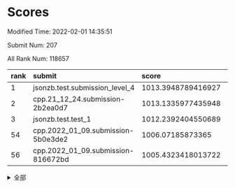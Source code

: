 # Scores

Modified Time: 2022-02-01 14:35:51

Submit Num: 207

All Rank Num: 118657

| rank |               submit               |       score        |       sigma        | pk_num |
| :--- | :--------------------------------- | :----------------- | :----------------- | :----- |
| 1    | jsonzb.test.submission_level_4     | 1013.3948789416927 | 0.8059546973098982 | 2285   |
| 2    | cpp.21_12_24.submission-2b2ea0d7   | 1013.1335977435948 | 0.8067105246678115 | 2293   |
| 3    | jsonzb.test.test_1                 | 1012.2392404550689 | 0.7854006583850631 | 2296   |
| 54   | cpp.2022_01_09.submission-5b0e3de2 | 1006.07185873365   | 0.7300023778171614 | 2291   |
| 56   | cpp.2022_01_09.submission-816672bd | 1005.4323418013722 | 0.7346933668711018 | 2292   |


<details>
<summary>全部</summary>

| rank |                 submit                 |       score        |       sigma        | pk_num |
| :--- | :------------------------------------- | :----------------- | :----------------- | :----- |
| 1    | jsonzb.test.submission_level_4         | 1013.3948789416927 | 0.8059546973098982 | 2285   |
| 2    | cpp.21_12_24.submission-2b2ea0d7       | 1013.1335977435948 | 0.8067105246678115 | 2293   |
| 3    | jsonzb.test.test_1                     | 1012.2392404550689 | 0.7854006583850631 | 2296   |
| 4    | gobigger.level_3.submission_level_3_2  | 1011.7100590276239 | 0.782601189604338  | 2295   |
| 5    | gobigger.level_3.submission_level_3_35 | 1011.535634282168  | 0.774840360299834  | 2291   |
| 6    | gobigger.level_3.submission_level_3_25 | 1011.4552600909385 | 0.7788132622109922 | 2292   |
| 7    | gobigger.level_3.submission_level_3_18 | 1011.3722355076591 | 0.7770154724063661 | 2298   |
| 8    | gobigger.level_3.submission_level_3_49 | 1011.3358390961859 | 0.7765649741795676 | 2299   |
| 9    | gobigger.level_3.submission_level_3_14 | 1011.1502046422305 | 0.7592232048911699 | 2293   |
| 10   | gobigger.level_3.submission_level_3_23 | 1010.464923991172  | 0.7725444604996268 | 2292   |
| 11   | gobigger.level_3.submission_level_3_42 | 1010.4229753888529 | 0.7706238608901529 | 2285   |
| 12   | gobigger.level_3.submission_level_3_44 | 1010.409174631609  | 0.7772647332121786 | 2297   |
| 13   | gobigger.level_3.submission_level_3_40 | 1010.4060709424043 | 0.765764096141264  | 2293   |
| 14   | gobigger.level_3.submission_level_3_11 | 1010.4033359196105 | 0.7631375135437941 | 2296   |
| 15   | gobigger.level_3.submission_level_3_48 | 1010.4031366310065 | 0.7467856189063232 | 2288   |
| 16   | gobigger.level_3.submission_level_3_26 | 1010.3657451912691 | 0.7706768292786137 | 2292   |
| 17   | gobigger.level_3.submission_level_3_7  | 1010.3588199986066 | 0.768852349042862  | 2297   |
| 18   | gobigger.level_3.submission_level_3_36 | 1010.3250829367403 | 0.7725067713443279 | 2292   |
| 19   | gobigger.level_3.submission_level_3_39 | 1010.3068939146425 | 0.7661395512471013 | 2295   |
| 20   | gobigger.level_3.submission_level_3_29 | 1010.2651806329982 | 0.755136596622377  | 2292   |
| 21   | gobigger.level_3.submission_level_3_10 | 1010.2438415045426 | 0.7407985394136243 | 2298   |
| 22   | gobigger.level_3.submission_level_3_33 | 1010.1947109869087 | 0.7478748610878391 | 2292   |
| 23   | gobigger.level_3.submission_level_3_43 | 1010.1240164657784 | 0.7612359450956352 | 2294   |
| 24   | gobigger.level_3.submission_level_3_1  | 1010.1134771423982 | 0.7577061143563977 | 2297   |
| 25   | gobigger.level_3.submission_level_3_31 | 1010.1089211548356 | 0.76062617026312   | 2294   |
| 26   | gobigger.level_3.submission_level_3_5  | 1010.0767594512532 | 0.7673723802564136 | 2295   |
| 27   | gobigger.level_3.submission_level_3_24 | 1010.026035206214  | 0.7453250988582842 | 2295   |
| 28   | gobigger.level_3.submission_level_3_6  | 1010.0218556695538 | 0.7486725940299795 | 2294   |
| 29   | gobigger.level_3.submission_level_3_16 | 1009.9801939232178 | 0.757952601325855  | 2300   |
| 30   | gobigger.level_3.submission_level_3_30 | 1009.8403845064378 | 0.7533524373974917 | 2294   |
| 31   | gobigger.level_3.submission_level_3_9  | 1009.7874373188998 | 0.7590989586440605 | 2291   |
| 32   | gobigger.level_3.submission_level_3_17 | 1009.7134680570488 | 0.7437506042514431 | 2290   |
| 33   | gobigger.level_3.submission_level_3_13 | 1009.710624549997  | 0.7638163314095026 | 2297   |
| 34   | gobigger.level_3.submission_level_3_41 | 1009.6935935511382 | 0.7532572328755224 | 2293   |
| 35   | gobigger.level_3.submission_level_3_3  | 1009.6905545862224 | 0.7498649476440256 | 2295   |
| 36   | gobigger.level_3.submission_level_3_0  | 1009.6780844657925 | 0.7627553732378257 | 2296   |
| 37   | gobigger.level_3.submission_level_3_32 | 1009.6370010897532 | 0.761451650062941  | 2295   |
| 38   | gobigger.level_3.submission_level_3_19 | 1009.5471665019378 | 0.7472800216482407 | 2290   |
| 39   | gobigger.level_3.submission_level_3_37 | 1009.530762335378  | 0.7509027301299445 | 2288   |
| 40   | gobigger.level_3.submission_level_3_34 | 1009.3980328243576 | 0.739290733078097  | 2288   |
| 41   | gobigger.level_3.submission_level_3_12 | 1009.2453566748527 | 0.737520974310777  | 2297   |
| 42   | gobigger.level_3.submission_level_3_15 | 1009.2151140658508 | 0.7351017068001772 | 2288   |
| 43   | gobigger.level_3.submission_level_3_38 | 1009.2015825746666 | 0.7530284343401934 | 2295   |
| 44   | gobigger.level_3.submission_level_3_46 | 1009.1368855062431 | 0.7572927344839911 | 2286   |
| 45   | gobigger.level_3.submission_level_3_22 | 1009.0852765665211 | 0.7543655357704135 | 2296   |
| 46   | gobigger.level_3.submission_level_3_20 | 1008.9349922662187 | 0.7612551566579684 | 2293   |
| 47   | gobigger.level_3.submission_level_3_8  | 1008.9259051832923 | 0.7445902310719297 | 2296   |
| 48   | gobigger.level_3.submission_level_3_45 | 1008.9141912647722 | 0.7773320420515272 | 2294   |
| 49   | gobigger.level_3.submission_level_3_47 | 1008.8097528564068 | 0.7283713152893695 | 2294   |
| 50   | gobigger.level_3.submission_level_3_4  | 1008.600363550516  | 0.7279082117451469 | 2288   |
| 51   | gobigger.level_3.submission_level_3_28 | 1008.4632383273787 | 0.738247147133664  | 2290   |
| 52   | gobigger.level_3.submission_level_3_27 | 1008.4258549350667 | 0.7537412219082443 | 2294   |
| 53   | gobigger.level_3.submission_level_3_21 | 1008.3827376094366 | 0.7677795394700028 | 2294   |
| 54   | cpp.2022_01_09.submission-5b0e3de2     | 1006.07185873365   | 0.7300023778171614 | 2291   |
| 55   | gobigger.level_1.submission_level_1_47 | 1005.4969773649935 | 0.7386301873270703 | 2294   |
| 56   | cpp.2022_01_09.submission-816672bd     | 1005.4323418013722 | 0.7346933668711018 | 2292   |
| 57   | gobigger.level_1.submission_level_1_1  | 1005.3773143932359 | 0.7140275122255683 | 2287   |
| 58   | gobigger.level_1.submission_level_1_3  | 1004.6469313055504 | 0.717691377055703  | 2296   |
| 59   | gobigger.level_1.submission_level_1_37 | 1004.5852310829894 | 0.7216466569270179 | 2299   |
| 60   | gobigger.level_1.submission_level_1_43 | 1004.500142908931  | 0.7230329060913658 | 2294   |
| 61   | gobigger.level_1.submission_level_1_8  | 1004.4380248723029 | 0.7132698442094966 | 2291   |
| 62   | gobigger.level_1.submission_level_1_10 | 1004.3493069148832 | 0.7174304327255344 | 2293   |
| 63   | gobigger.level_1.submission_level_1_17 | 1004.1705875895383 | 0.713900702192994  | 2295   |
| 64   | gobigger.level_1.submission_level_1_21 | 1004.1693447124106 | 0.728487477479594  | 2294   |
| 65   | gobigger.level_1.submission_level_1_18 | 1004.0440044302014 | 0.7190252492271201 | 2297   |
| 66   | gobigger.level_1.submission_level_1_30 | 1003.9805011285065 | 0.7161724710619304 | 2292   |
| 67   | gobigger.level_1.submission_level_1_44 | 1003.9781532225965 | 0.7151878949810927 | 2292   |
| 68   | gobigger.level_1.submission_level_1_46 | 1003.960287163375  | 0.7185019516359027 | 2297   |
| 69   | gobigger.level_1.submission_level_1_41 | 1003.8787242016339 | 0.719935171907779  | 2294   |
| 70   | gobigger.level_1.submission_level_1_6  | 1003.7112179341253 | 0.7191224819225307 | 2295   |
| 71   | gobigger.level_1.submission_level_1_40 | 1003.6307681538538 | 0.7278384740182215 | 2288   |
| 72   | gobigger.level_1.submission_level_1_35 | 1003.5500098484611 | 0.7115230314319859 | 2290   |
| 73   | gobigger.level_1.submission_level_1_20 | 1003.535269348546  | 0.7153771892897107 | 2291   |
| 74   | gobigger.level_1.submission_level_1_36 | 1003.5111531649449 | 0.7070508679324182 | 2288   |
| 75   | gobigger.level_1.submission_level_1_2  | 1003.5018236694606 | 0.7096872087942275 | 2289   |
| 76   | gobigger.level_1.submission_level_1_27 | 1003.4261619545958 | 0.7268375342194915 | 2299   |
| 77   | gobigger.level_1.submission_level_1_33 | 1003.4238114048483 | 0.7139923810844224 | 2289   |
| 78   | gobigger.level_1.submission_level_1_29 | 1003.3578753914484 | 0.72225572057702   | 2292   |
| 79   | gobigger.level_1.submission_level_1_12 | 1003.2933860830502 | 0.7210491529681076 | 2293   |
| 80   | gobigger.level_1.submission_level_1_23 | 1003.2876731707145 | 0.7281745381469326 | 2289   |
| 81   | gobigger.level_1.submission_level_1_14 | 1003.2128929502352 | 0.7237254482472101 | 2297   |
| 82   | gobigger.level_1.submission_level_1_0  | 1003.1867378009911 | 0.7085894828339369 | 2290   |
| 83   | gobigger.level_1.submission_level_1_22 | 1003.1800734797704 | 0.7366948544024996 | 2294   |
| 84   | gobigger.level_1.submission_level_1_31 | 1003.1508587991925 | 0.7111064151874704 | 2288   |
| 85   | gobigger.level_1.submission_level_1_45 | 1003.1205403625371 | 0.7115865455049254 | 2294   |
| 86   | gobigger.level_1.submission_level_1_28 | 1003.0432759284672 | 0.7135261767578347 | 2292   |
| 87   | gobigger.level_1.submission_level_1_24 | 1003.0143532407996 | 0.7253470731623325 | 2297   |
| 88   | gobigger.level_1.submission_level_1_42 | 1003.0061469954654 | 0.7229943142911358 | 2292   |
| 89   | gobigger.level_1.submission_level_1_13 | 1002.9414523489012 | 0.708939250454011  | 2296   |
| 90   | gobigger.level_1.submission_level_1_32 | 1002.9193816164629 | 0.7163545165985681 | 2285   |
| 91   | gobigger.level_1.submission_level_1_7  | 1002.8803920497397 | 0.7244320814562094 | 2296   |
| 92   | gobigger.level_1.submission_level_1_49 | 1002.7245057967193 | 0.717300443861082  | 2291   |
| 93   | gobigger.level_1.submission_level_1_34 | 1002.7145289008732 | 0.7118001935513276 | 2295   |
| 94   | gobigger.level_1.submission_level_1_48 | 1002.7072791530018 | 0.7220251831359038 | 2295   |
| 95   | gobigger.level_1.submission_level_1_26 | 1002.643732638159  | 0.7061666257965132 | 2297   |
| 96   | gobigger.level_1.submission_level_1_11 | 1002.5680309471564 | 0.72047244229677   | 2294   |
| 97   | gobigger.level_1.submission_level_1_15 | 1002.2802248455159 | 0.7151985520889969 | 2295   |
| 98   | gobigger.level_1.submission_level_1_4  | 1002.2731368396772 | 0.7176672108377149 | 2292   |
| 99   | gobigger.level_1.submission_level_1_19 | 1002.1978075143545 | 0.7133359100407327 | 2294   |
| 100  | gobigger.level_1.submission_level_1_16 | 1002.1854655013038 | 0.717930671591205  | 2299   |
| 101  | gobigger.level_1.submission_level_1_39 | 1002.1288612138119 | 0.7210407403842005 | 2291   |
| 102  | gobigger.level_1.submission_level_1_25 | 1002.0559232063817 | 0.7137765460910792 | 2293   |
| 103  | gobigger.level_1.submission_level_1_9  | 1002.044013236339  | 0.7175478747649576 | 2296   |
| 104  | gobigger.level_1.submission_level_1_5  | 1002.0431483880196 | 0.6939471097636658 | 2287   |
| 105  | gobigger.level_1.submission_level_1_38 | 1001.9362289131291 | 0.7181640895785538 | 2292   |
| 106  | gobigger.random.submission_random_37   | 997.7678159164074  | 0.7141699786885561 | 2296   |
| 107  | gobigger.random.submission_random_46   | 997.7021893108044  | 0.7082112683375185 | 2296   |
| 108  | gobigger.random.submission_random_30   | 996.6543085827363  | 0.7008632274539736 | 2292   |
| 109  | gobigger.random.submission_random_20   | 996.6329826080898  | 0.7059903610970143 | 2294   |
| 110  | gobigger.random.submission_random_14   | 996.5272584891763  | 0.7114509494155968 | 2290   |
| 111  | gobigger.random.submission_random_36   | 996.5085762763094  | 0.7034173798706458 | 2288   |
| 112  | gobigger.random.submission_random_18   | 996.4816554642756  | 0.7117861053477873 | 2292   |
| 113  | gobigger.random.submission_random_42   | 996.4802430487882  | 0.7211604275545724 | 2290   |
| 114  | gobigger.random.submission_random_33   | 996.4206163735128  | 0.7099648020478646 | 2292   |
| 115  | gobigger.random.submission_random_24   | 996.2477841157589  | 0.704124996381352  | 2290   |
| 116  | gobigger.random.submission_random_17   | 996.2414977513367  | 0.7186316796998957 | 2290   |
| 117  | gobigger.random.submission_random_27   | 996.2183604282878  | 0.7086793203820804 | 2300   |
| 118  | gobigger.random.submission_random_0    | 996.1303414474463  | 0.698749970291268  | 2295   |
| 119  | gobigger.random.submission_random_32   | 996.129934767633   | 0.709938904967364  | 2292   |
| 120  | gobigger.random.submission_random_11   | 996.129160295133   | 0.7040914049215127 | 2294   |
| 121  | gobigger.random.submission_random_1    | 996.0591805025279  | 0.714995586721591  | 2291   |
| 122  | gobigger.random.submission_random_15   | 996.0566068889856  | 0.7164083863284377 | 2295   |
| 123  | gobigger.random.submission_random_44   | 996.0520489099221  | 0.7156799424056759 | 2295   |
| 124  | gobigger.random.submission_random_38   | 996.0068010585068  | 0.7044587432041317 | 2292   |
| 125  | gobigger.random.submission_random_22   | 996.0018560352254  | 0.7282246646600503 | 2294   |
| 126  | gobigger.random.submission_random_48   | 995.9870805239777  | 0.6978329140596594 | 2292   |
| 127  | gobigger.random.submission_random_35   | 995.9770288897045  | 0.7249583554157626 | 2294   |
| 128  | gobigger.random.submission_random_43   | 995.942419900343   | 0.6951292487524201 | 2292   |
| 129  | gobigger.random.submission_random_23   | 995.9076734926117  | 0.7108281659937133 | 2288   |
| 130  | gobigger.random.submission_random_5    | 995.8969298541282  | 0.7096870381073315 | 2298   |
| 131  | gobigger.random.submission_random_49   | 995.8878352737642  | 0.7071040055461447 | 2297   |
| 132  | gobigger.random.submission_random_45   | 995.7715576967496  | 0.72809059318812   | 2293   |
| 133  | gobigger.random.submission_random_29   | 995.7630667068911  | 0.7051730717334665 | 2292   |
| 134  | gobigger.random.submission_random_16   | 995.7428649265511  | 0.7059800654608595 | 2298   |
| 135  | gobigger.random.submission_random_3    | 995.7173163057888  | 0.7148424229323983 | 2293   |
| 136  | gobigger.random.submission_random_41   | 995.7165986360601  | 0.7207267770412936 | 2295   |
| 137  | gobigger.random.submission_random_4    | 995.7061336951716  | 0.708412079160646  | 2293   |
| 138  | gobigger.random.submission_random_12   | 995.6510135603975  | 0.7207487003976162 | 2292   |
| 139  | gobigger.random.submission_random_31   | 995.6372909992494  | 0.7174847944985054 | 2291   |
| 140  | gobigger.random.submission_random_6    | 995.5806470035819  | 0.7278745705726614 | 2292   |
| 141  | gobigger.random.submission_random_47   | 995.5450234561025  | 0.7039500030979254 | 2286   |
| 142  | gobigger.random.submission_random_10   | 995.5390302825676  | 0.7109521973793728 | 2292   |
| 143  | gobigger.random.submission_random_40   | 995.4514443667327  | 0.7158584576857788 | 2294   |
| 144  | gobigger.random.submission_random_26   | 995.4295158648943  | 0.7227668003012915 | 2296   |
| 145  | gobigger.random.submission_random_25   | 995.4156041659899  | 0.7001464049444696 | 2290   |
| 146  | gobigger.random.submission_random_39   | 995.3180626014199  | 0.7175824195539565 | 2293   |
| 147  | gobigger.random.submission_random_13   | 995.3084071874428  | 0.6955615134210206 | 2294   |
| 148  | gobigger.random.submission_random_19   | 995.1505724948877  | 0.7100174490704    | 2295   |
| 149  | gobigger.random.submission_random_7    | 995.0847997827238  | 0.7181938313273367 | 2296   |
| 150  | gobigger.random.submission_random_21   | 994.9838186968673  | 0.7212854161215001 | 2300   |
| 151  | gobigger.random.submission_random_8    | 994.8404194296444  | 0.7225873621704804 | 2299   |
| 152  | gobigger.random.submission_random_2    | 994.8350238221017  | 0.7052956715227058 | 2290   |
| 153  | gobigger.random.submission_random_28   | 994.7960840729585  | 0.7053062376328919 | 2293   |
| 154  | gobigger.random.submission_random_9    | 994.421728747018   | 0.7195528398521661 | 2297   |
| 155  | gobigger.random.submission_random_34   | 994.1672444134006  | 0.714396192246502  | 2288   |
| 156  | gobigger.level_2.submission_level_2_26 | 993.2496646982086  | 0.7382156133075789 | 2294   |
| 157  | gobigger.level_2.submission_level_2_29 | 993.0935335123676  | 0.7341991593093644 | 2296   |
| 158  | gobigger.level_2.submission_level_2_44 | 993.0658429820484  | 0.7381195623314571 | 2291   |
| 159  | gobigger.level_2.submission_level_2_45 | 993.0644361676252  | 0.7465605718466986 | 2294   |
| 160  | gobigger.level_2.submission_level_2_15 | 993.0312774194506  | 0.7419694324336842 | 2296   |
| 161  | gobigger.level_2.submission_level_2_17 | 993.0278111431273  | 0.7236932438191745 | 2287   |
| 162  | gobigger.level_2.submission_level_2_4  | 992.9384165910242  | 0.7310056319502787 | 2292   |
| 163  | gobigger.level_2.submission_level_2_18 | 992.9218719578669  | 0.7618731310880155 | 2292   |
| 164  | gobigger.level_2.submission_level_2_38 | 992.8377453137031  | 0.7544663104922784 | 2291   |
| 165  | gobigger.level_2.submission_level_2_28 | 992.7932606387304  | 0.7332399709421129 | 2296   |
| 166  | gobigger.level_2.submission_level_2_43 | 992.7251801336328  | 0.7369407923385966 | 2288   |
| 167  | gobigger.level_2.submission_level_2_46 | 992.653231350316   | 0.7463759963883514 | 2289   |
| 168  | gobigger.level_2.submission_level_2_22 | 992.608735086386   | 0.7581759247783103 | 2296   |
| 169  | gobigger.level_2.submission_level_2_23 | 992.5792675815404  | 0.7406753822867315 | 2292   |
| 170  | gobigger.level_2.submission_level_2_27 | 992.5728538652667  | 0.7512735401987028 | 2295   |
| 171  | gobigger.level_2.submission_level_2_6  | 992.5690853830145  | 0.7329201218696928 | 2295   |
| 172  | gobigger.level_2.submission_level_2_40 | 992.4896183377584  | 0.7409369049928254 | 2295   |
| 173  | gobigger.level_2.submission_level_2_35 | 992.4734278689136  | 0.7412476758219376 | 2291   |
| 174  | gobigger.level_2.submission_level_2_1  | 992.4579184781279  | 0.7372810556562763 | 2293   |
| 175  | gobigger.level_2.submission_level_2_47 | 992.2514725871245  | 0.7366665398539046 | 2291   |
| 176  | gobigger.level_2.submission_level_2_39 | 992.2290864089329  | 0.7524122836972862 | 2298   |
| 177  | gobigger.level_2.submission_level_2_5  | 992.2271398447165  | 0.7338367253503383 | 2296   |
| 178  | gobigger.level_2.submission_level_2_49 | 992.221679873037   | 0.7354245036066814 | 2286   |
| 179  | gobigger.level_2.submission_level_2_9  | 992.2106048666348  | 0.7448791489722851 | 2291   |
| 180  | gobigger.level_2.submission_level_2_25 | 992.1880540032771  | 0.7215074531282756 | 2290   |
| 181  | gobigger.level_2.submission_level_2_10 | 992.0635088776144  | 0.7397911267017456 | 2290   |
| 182  | gobigger.level_2.submission_level_2_30 | 992.0477116676947  | 0.7396851322011415 | 2290   |
| 183  | gobigger.level_2.submission_level_2_31 | 991.9812102623106  | 0.7604093241898563 | 2291   |
| 184  | gobigger.level_2.submission_level_2_24 | 991.9360980373513  | 0.7489758456696105 | 2289   |
| 185  | gobigger.level_2.submission_level_2_8  | 991.8852001434669  | 0.7395769112763603 | 2289   |
| 186  | gobigger.level_2.submission_level_2_36 | 991.8663624691194  | 0.7305615739878767 | 2296   |
| 187  | gobigger.level_2.submission_level_2_48 | 991.858268034236   | 0.7530701551179292 | 2290   |
| 188  | gobigger.level_2.submission_level_2_12 | 991.7549100849761  | 0.7262923164207981 | 2296   |
| 189  | gobigger.level_2.submission_level_2_19 | 991.7108759250214  | 0.7402082486654022 | 2288   |
| 190  | gobigger.level_2.submission_level_2_33 | 991.6058417610495  | 0.7535619030625135 | 2295   |
| 191  | gobigger.level_2.submission_level_2_0  | 991.5089317016078  | 0.7523960779029724 | 2295   |
| 192  | gobigger.level_2.submission_level_2_37 | 991.4663463620275  | 0.761906848609554  | 2291   |
| 193  | gobigger.level_2.submission_level_2_34 | 991.3956717791123  | 0.7643345097247669 | 2295   |
| 194  | gobigger.level_2.submission_level_2_2  | 991.3715588516728  | 0.7371356742084894 | 2291   |
| 195  | gobigger.level_2.submission_level_2_16 | 991.1793153560194  | 0.7593593853843126 | 2296   |
| 196  | gobigger.level_2.submission_level_2_11 | 991.0787935523442  | 0.7535349866994233 | 2292   |
| 197  | gobigger.level_2.submission_level_2_41 | 990.975065620034   | 0.7588064717414585 | 2294   |
| 198  | gobigger.level_2.submission_level_2_42 | 990.972421063677   | 0.7554096121505709 | 2288   |
| 199  | gobigger.level_2.submission_level_2_32 | 990.9604805944986  | 0.7508760074854806 | 2290   |
| 200  | gobigger.level_2.submission_level_2_21 | 990.9330064622804  | 0.7531803565607267 | 2291   |
| 201  | gobigger.level_2.submission_level_2_20 | 990.9184985714378  | 0.7701071085680858 | 2289   |
| 202  | gobigger.level_2.submission_level_2_14 | 990.6898816344697  | 0.7583602846905618 | 2294   |
| 203  | gobigger.level_2.submission_level_2_13 | 990.4674512090616  | 0.7697201502570077 | 2291   |
| 204  | gobigger.level_2.submission_level_2_7  | 990.2221200933425  | 0.7593262397514555 | 2292   |
| 205  | gobigger.level_2.submission_level_2_3  | 990.1731130884355  | 0.7724056380472465 | 2298   |
| 206  | gobigger.none.submission_none_1        | 977.6534098020079  | 1.2591979073961812 | 2282   |
| 207  | gobigger.none.submission_none_0        | 977.5923122012133  | 1.3374701254861534 | 2297   |

</details>